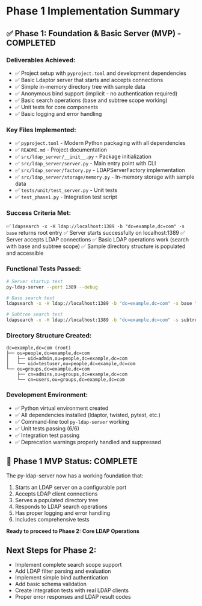 # Phase 1 Implementation Summary

## ✅ Phase 1: Foundation & Basic Server (MVP) - COMPLETED

### Deliverables Achieved:
- ✅ Project setup with `pyproject.toml` and development dependencies
- ✅ Basic Ldaptor server that starts and accepts connections
- ✅ Simple in-memory directory tree with sample data
- ✅ Anonymous bind support (implicit - no authentication required)
- ✅ Basic search operations (base and subtree scope working)
- ✅ Unit tests for core components
- ✅ Basic logging and error handling

### Key Files Implemented:
- ✅ `pyproject.toml` - Modern Python packaging with all dependencies
- ✅ `README.md` - Project documentation
- ✅ `src/ldap_server/__init__.py` - Package initialization
- ✅ `src/ldap_server/server.py` - Main entry point with CLI
- ✅ `src/ldap_server/factory.py` - LDAPServerFactory implementation
- ✅ `src/ldap_server/storage/memory.py` - In-memory storage with sample data
- ✅ `tests/unit/test_server.py` - Unit tests
- ✅ `test_phase1.py` - Integration test script

### Success Criteria Met:
✅ `ldapsearch -x -H ldap://localhost:1389 -b "dc=example,dc=com" -s base` returns root entry
✅ Server starts successfully on localhost:1389
✅ Server accepts LDAP connections
✅ Basic LDAP operations work (search with base and subtree scope)
✅ Sample directory structure is populated and accessible

### Functional Tests Passed:
```bash
# Server startup test
py-ldap-server --port 1389 --debug

# Base search test
ldapsearch -x -H ldap://localhost:1389 -b "dc=example,dc=com" -s base "(objectClass=*)"

# Subtree search test  
ldapsearch -x -H ldap://localhost:1389 -b "dc=example,dc=com" -s subtree "(objectClass=*)"
```

### Directory Structure Created:
```
dc=example,dc=com (root)
├── ou=people,dc=example,dc=com
│   ├── uid=admin,ou=people,dc=example,dc=com
│   └── uid=testuser,ou=people,dc=example,dc=com
└── ou=groups,dc=example,dc=com
    ├── cn=admins,ou=groups,dc=example,dc=com
    └── cn=users,ou=groups,dc=example,dc=com
```

### Development Environment:
- ✅ Python virtual environment created
- ✅ All dependencies installed (ldaptor, twisted, pytest, etc.)
- ✅ Command-line tool `py-ldap-server` working
- ✅ Unit tests passing (6/6)
- ✅ Integration test passing
- ✅ Deprecation warnings properly handled and suppressed

## 🎉 Phase 1 MVP Status: COMPLETE

The py-ldap-server now has a working foundation that:
1. Starts an LDAP server on a configurable port
2. Accepts LDAP client connections  
3. Serves a populated directory tree
4. Responds to LDAP search operations
5. Has proper logging and error handling
6. Includes comprehensive tests

**Ready to proceed to Phase 2: Core LDAP Operations**

## Next Steps for Phase 2:
- Implement complete search scope support
- Add LDAP filter parsing and evaluation  
- Implement simple bind authentication
- Add basic schema validation
- Create integration tests with real LDAP clients
- Proper error responses and LDAP result codes
